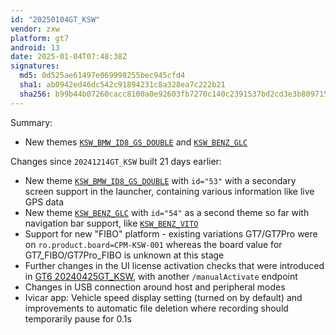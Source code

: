 ```yaml
---
id: "20250104GT_KSW"
vendor: zxw
platform: gt7
android: 13
date: 2025-01-04T07:48:38Z
signatures:
  md5: 0d525ae61497e069998255bec945cfd4
  sha1: ab0942ed46dc542c91894231c8a328ea7c222b21
  sha256: b99b44b07260cacc8100a0e92603fb7270c140c2391537bd2cd3e3b80971501d
---
```

Summary:
- New themes [`KSW_BMW_ID8_GS_DOUBLE`](/headunits/themes/zxw/53-ksw_bmw_id8_gs_double) and [`KSW_BENZ_GLC`](/headunits/themes/zxw/54-ksw_benz_glc)

Changes since `20241214GT_KSW` built 21 days earlier:
- New theme [`KSW_BMW_ID8_GS_DOUBLE`](/headunits/themes/zxw/53-ksw_bmw_id8_gs_double) with `id="53"` with a secondary screen support in the launcher, containing various information like live GPS data
- New theme [`KSW_BENZ_GLC`](/headunits/themes/zxw/54-ksw_benz_glc) with `id="54"` as a second theme so far with navigation bar support, like [`KSW_BENZ_VITO`](/headunits/themes/zxw/52-ksw_benz_vito)
- Support for new "FIBO" platform - existing variations GT7/GT7Pro were on `ro.product.board=CPM-KSW-001` whereas the board value for GT7_FIBO/GT7Pro_FIBO is unknown at this stage
- Further changes in the UI license activation checks that were introduced in [GT6 20240425GT_KSW](/headunits/updates/zxw/gt6/20240425gt_ksw), with another `/manualActivate` endpoint
- Changes in USB connection around host and peripheral modes
- Ivicar app: Vehicle speed display setting (turned on by default) and improvements to automatic file deletion where recording should temporarily pause for 0.1s
